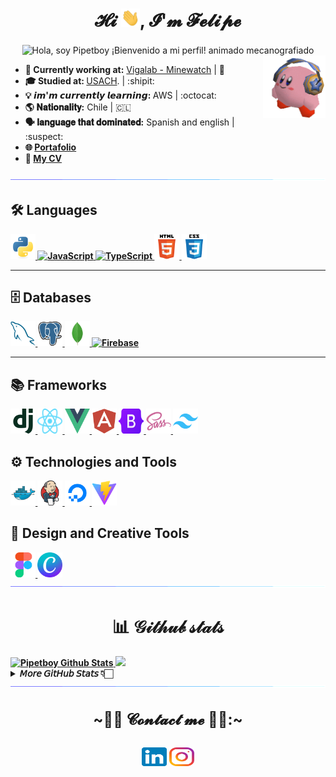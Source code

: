 <!-- Este es mi perfil Readme.
 Pasé un buen tiempo trabajando en él y sigo mejorandolo cada vez que puedo, así que si te gusta, no dudes en inspirarte en él.
@Autor: Pipetboy2001

Para crear un README en GitHub es muy sencillo, solo sigue estos pasos:

-Haz clic en el botón "Crear nuevo archivo" en un repositorio de GitHub que hayas creado.
-En el campo "Nombra tu archivo", escribe "README.md" (sin comillas).
-Sientete libre de copiar y pegar lo que quieras de mi archivo "Léame", personalizandolo para que se ajuste a tu propio tema y estadisticas.
-Una vez que hayas agregado todo el contenido, desplazate hasta la parte inferior de la pagina y haz clic en el boton "Confirmar archivo nuevo".
-Tu README ahora estará visible en la pagina principal de tu repositorio.

Herramientas utilizadas para este readme:
- https://stackedit.io/
- https://Readme-typing-svg.demolab.com
- https://github.com/devicons/devicon
- https://github.com/anuraghazra/github-readme-stats
- https://github.com/DenverCoder1/github-readme-streak-stats
- https://github.com/ashutosh00710/github-readme-activity-graph
- https://github.com/ryo-ma/github-profile-trophy

-->

<h1  align="center">𝓗𝓲 <img src="gif/wave.gif" width="30">, 𝓘'𝓶 𝓕𝓮𝓵𝓲𝓹𝓮 </h1>
<center>
    <img src="https://readme-typing-svg.demolab.com/?font=Fira+Code&weight=500&pause=1000&color=9E5DD3&width=435&lines=%E1%B4%84%E1%B4%8F%E1%B4%8D%E1%B4%98%E1%B4%9C%E1%B4%9B%E1%B4%87%CA%80+%E1%B4%80%C9%B4%E1%B4%85+%C9%AA%C9%B4%EA%9C%B0%E1%B4%8F%CA%80%E1%B4%8D%E1%B4%80%E1%B4%9B%C9%AA%E1%B4%84%EA%9C%B1+%E1%B4%87%C9%B4%C9%A2%C9%AA%C9%B4%E1%B4%87%E1%B4%87%CA%80%C9%AA%C9%B4%C9%A2+" align="center" alt="Hola, soy Pipetboy ¡Bienvenido a mi perfil! animado mecanografiado">
</center>

<img src="gif/kirby audifonos.gif" align="right" width="100" height="100">

- <b>💼 **Currently working at**:</b> <a href="https://vigalab.com/" title="Vigalab">Vigalab - Minewatch</a> | :office:
- <b>🎓 **Studied at**: </b> [USACH](https://informatica.usach.cl/ "University of Santiago de Chile"). | :shipit:
- <b>:bulb: 𝙞𝙢'𝙢 𝙘𝙪𝙧𝙧𝙚𝙣𝙩𝙡𝙮 𝙡𝙚𝙖𝙧𝙣𝙞𝙣𝙜: </b> AWS | :octocat:
- <b>🌎 𝐍𝐚𝐭𝐢𝐨𝐧𝐚𝐥𝐢𝐭𝐲:</b> Chile | :chile:
- <b>🗣️ 𝐥𝐚𝐧𝐠𝐮𝐚𝐠𝐞 𝐭𝐡𝐚𝐭 𝐝𝐨𝐦𝐢𝐧𝐚𝐭𝐞𝐝:</b> Spanish and english | :suspect:
- <b>🌐 <b> [Portafolio](https://pipetboy.vercel.app/)
- <b>📝<b> [My CV](https://drive.google.com/file/d/110xmpRwzS8EmvbvHWUUrOCX6pUQrFAPh/view?usp=drive_link)

<img src="gif/borderseperator.gif"/>

## 🛠️ **Languages**

<a href="https://www.python.org" target="_blank" rel="noopener">
  <img src="SVG/python-original.svg" title="Python" alt="Python" width="40" height="40"/>
</a>
<a href="https://www.javascript.com/" target="_blank" rel="noopener">
  <img src="https://cdn.jsdelivr.net/gh/devicons/devicon/icons/javascript/javascript-original.svg" title="JavaScript" alt="JavaScript" width="40" height="40"/>
</a>
<a href="https://www.typescriptlang.org/" target="_blank" rel="noopener">
  <img src="https://cdn.jsdelivr.net/gh/devicons/devicon/icons/typescript/typescript-original.svg" title="TypeScript" alt="TypeScript" width="40" height="40"/>
</a>
<a href="https://www.w3.org/html/" target="_blank" rel="noopener">
  <img src="SVG/html5-original-wordmark.svg" title="HTML5" alt="HTML5" width="40" height="40"/>
</a>
<a href="https://www.w3schools.com/css/" target="_blank" rel="noopener">
  <img src="SVG/css3-original-wordmark.svg" title="CSS3" alt="CSS3" width="40" height="40"/>
</a>

---

## 🗄️ **Databases**

<a href="https://www.mysql.com/" target="_blank" rel="noopener">
  <img src="SVG/mysql.svg" title="MySQL" alt="MySQL" width="40" height="40"/>
</a>
<a href="https://www.postgresql.org" target="_blank" rel="noopener">
  <img src="SVG/postgresql.svg" title="PostgreSQL" alt="PostgreSQL" width="40" height="40"/>
</a>
<a href="https://www.mongodb.com/" target="_blank" rel="noopener">
  <img src="SVG/mongodb.svg" title="MongoDB" alt="MongoDB" width="40" height="40"/>
</a>
<a href="https://firebase.google.com/" target="_blank" rel="noopener">
  <img src="https://cdn.jsdelivr.net/gh/devicons/devicon/icons/firebase/firebase-plain.svg" title="Firebase" alt="Firebase" width="40" height="40"/>
</a>

---

## 📚 **Frameworks**
<a href="https://www.djangoproject.com/" target="_blank" rel="noopener">
  <img src="SVG/django-plain.svg" title="Django" alt="Django" width="40" height="40"/>
</a>
<a href="https://reactjs.org/" target="_blank" rel="noopener">
  <img src="SVG/React-icon.svg" title="React" alt="React" width="40" height="40"/>
</a>
<a href="https://vuejs.org/" target="_blank" rel="noopener">
  <img src="SVG/Vue.js.svg" title="Vue.js" alt="Vue.js" width="40" height="40"/>
</a>
<a href="https://angular.io/" target="_blank" rel="noopener">
  <img src="SVG/angularjs-plain.svg" title="Angular" alt="Angular" width="40" height="40"/>
</a>
<a href="https://getbootstrap.com/" target="_blank" rel="noopener">
  <img src="SVG/Bootstrap_logo.svg" title="Bootstrap" alt="Bootstrap" width="40" height="40"/>
</a>
<a href="https://sass-lang.com/" target="_blank" rel="noopener">
  <img src="SVG/sass-original.svg" title="Sass" alt="Sass" width="40" height="40"/>
</a>
<a href="https://tailwindcss.com/" target="_blank" rel="noopener">
  <img src="SVG/tailwindcss-original.svg" title="Tailwind CSS" alt="Tailwind CSS" width="40" height="40"/>
</a>


## ⚙️ **Technologies and Tools**

<a href="https://www.docker.com/" target="_blank" rel="noopener">
  <img src="SVG/docker-original.svg" title="Docker" alt="Docker" width="40" height="40"/>
</a>
<a href="https://www.jenkins.io/" target="_blank" rel="noopener">
  <img src="SVG/Jenkins.svg" title="Jenkins" alt="Jenkins" width="40" height="40"/>
</a>
<a href="https://www.digitalocean.com/" target="_blank" rel="noopener">
  <img src="SVG/digitalocean-original.svg" title="DigitalOcean" alt="DigitalOcean" width="40" height="40"/>
</a>
<a href="https://vitejs.dev/" target="_blank" rel="noopener">
  <img src="SVG/vitejs-original.svg" title="Vite" alt="Vite" width="40" height="40"/>
</a>


## 🎨 **Design and Creative Tools**

<a href="https://www.figma.com/" target="_blank" rel="noopener">
  <img src="SVG/Figma-logo.svg" title="Figma" alt="Figma" width="40" height="40"/>
</a>
<a href="https://www.canva.com/" target="_blank" rel="noopener">
  <img src="SVG/Canva_icon_2021.svg" title="Canva" alt="Canva" width="40" height="40"/>
</a>

<img src="gif/borderseperator.gif"/>
<h1  align="center"> 📊 𝒢𝒾𝓉𝒽𝓊𝒷 𝓈𝓉𝒶𝓉𝓈 </h1>

<a href="https://github.com/anuraghazra/convoychat">
   <img height="140"  alt="Pipetboy Github Stats" src="https://denvercoder1-github-readme-stats.vercel.app/api/?username=pipetboy2001&count_private=true&show_icons=true&include_all_commits=true&count_private=true&theme=react&hide_border=true&bg_color=1F222E&title_color=F85D7F&icon_color=F8D866" />
</a>
<a href="https://github.com/anuraghazra/github-readme-stats">
  <img height="140"  src="https://denvercoder1-github-readme-stats.vercel.app/api/top-langs/?username=pipetboy2001&langs_count=6&layout=compact&theme=react&hide_border=true&bg_color=1F222E&title_color=F85D7F&icon_color=F8D866&hide=Jupyter%20Notebook,Roff" />
</a>

<details>
<summary>𝘔𝘰𝘳𝘦 𝘎𝘪𝘵𝘏𝘶𝘣 𝘚𝘵𝘢𝘵𝘴 👇🏻</summary>
<div>

<a href="https://github.com/DenverCoder1/github-readme-streak-stats">
   <img height="150"  src="http://github-readme-streak-stats.herokuapp.com?user=pipetboy2001&theme=radical&hide_border=true&locale=es&date_format=j%20M%5B%20Y%5D&stroke=F7D747&ring=F7EE64&fire=DD6017&currStreakNum=DD39DB&sideLabels=DDD427"/>
</a>
<a href="https://github.com/anuraghazra/github-readme-stats">
  <img height="150"  alt="wakaTime Pipetboy" src="https://github-readme-stats.vercel.app/api/wakatime?username=pipetboy2001&theme=react&hide_border=true&bg_color=1F222E&title_color=F85D7F&icon_color=F8D866&hide=Jupyter%20Notebook,Rof&custom_title=PipetboyWakaTime" />
</a>

[![trophy](https://hacked-github-stat-trophies.vercel.app/?username=pipetboy2001&theme=dracula&rank=SECRET,SSS,SS,S,AAA,AA,A,B,C&no-frame=false&no-bg=false&margin-w=4&column=8)](https://github.com/ryo-ma/github-profile-trophy)

<a href="https://github.com/ashutosh00710/github-readme-activity-graph"><img alt="Pipetboy Activity Graph" src="https://github-readme-activity-graph.cyclic.app/graph/?username=Pipetboy2001&theme=rogue&hide_border=true&point=FFFFFF&hide_border=true&locale=es&date_format=j%20M%5B%20Y%5D&stroke=F7D747&ring=F7EE64&fire=DD6017&currStreakNum=DD39DB&sideLabels=DDD427)" /></a>

𝗡𝗢𝗧𝗘: 𝗧𝗵𝗶𝘀 𝗱𝗼𝗲𝘀 𝗻𝗼𝘁 𝗶𝗻𝗱𝗶𝗰𝗮𝘁𝗲 𝗺𝘆 𝘀𝗸𝗶𝗹𝗹 𝗹𝗲𝘃𝗲𝗹 𝗼𝗿 𝗹𝗮𝗻𝗴𝘂𝗮𝗴𝗲 𝗽𝗿𝗼𝗳𝗶𝗰𝗶𝗲𝗻𝗰𝘆, 𝗶𝘁'𝘀 𝗺𝗲𝗿𝗲𝗹𝘆 𝗮 𝗚𝗶𝘁𝗛𝘂𝗯 𝗺𝗲𝘁𝗿𝗶𝗰 𝗼𝗳 𝘄𝗵𝗶𝗰𝗵 𝗹𝗮𝗻𝗴𝘂𝗮𝗴𝗲𝘀 𝗜 𝗵𝗮𝘃𝗲 𝘁𝗵𝗲 𝗺𝗼𝘀𝘁 𝗰𝗼𝗱𝗲 𝗼𝗳 𝗼𝗻 𝗚𝗶𝘁𝗛𝘂𝗯.

</div>
</details>

<img src="gif/borderseperator.gif"/>
<h2 align="center" style="font-size: 24px">
    ~🐱‍💻 𝓒𝓸𝓷𝓽𝓪𝓬𝓽 𝓶𝓮 🐱‍💻:~
<h2>

<p align="center">
    <a href="https://www.linkedin.com/in/pipetboy/" target="blank"><img align="center"
        src="SVG/LinkedIn_icon.svg" alt="pipetboy2001" height="30" width="40" /></a>
    <a href="https://instagram.com/Pipetboy2001" target="blank"><img align="center"
        src="SVG/instagram.svg" alt="Pipetboy2001" height="30" width="40" /></a>
</p>
